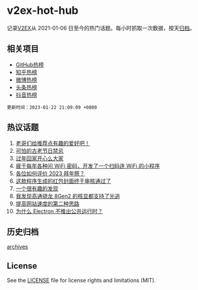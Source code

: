 # v2ex-hot-hub

 记录[V2EX](https://www.v2ex.com/)从 2021-01-06 日至今的热门话题。每小时抓取一次数据，按天[归档](archives)。
 
 ## 相关项目

- [GitHub热榜](https://github.com/it985/github-hot-hub)
- [知乎热榜](https://github.com/it985/zhihu-hot-hub)
- [微博热榜](https://github.com/it985/weibo-hot-hub)
- [头条热榜](https://github.com/it985/toutiao-hot-hub)
- [抖音热榜](https://github.com/it985/douyin-hot-hub)


 `更新时间：2023-01-22 21:09:09 +0800`

## 热议话题

1. [老哥们给推荐点有趣的爱好吧！](https://www.v2ex.com/t/910210)
1. [可怕的古老节日禁忌](https://www.v2ex.com/t/910195)
1. [过年回家开心么大家](https://www.v2ex.com/t/910234)
1. [疲于每年各种问 WiFi 密码，开发了一个扫码连 WiFi 的小程序](https://www.v2ex.com/t/910232)
1. [各位如何评价 2023 拜年祭？](https://www.v2ex.com/t/910222)
1. [这款程序生成的红包封面终于审核通过了](https://www.v2ex.com/t/910245)
1. [一个很有趣的发现](https://www.v2ex.com/t/910215)
1. [我发现高通骁龙 8Gen2 的核显都支持了光追](https://www.v2ex.com/t/910225)
1. [提高网站速度的第二种思路](https://www.v2ex.com/t/910229)
1. [为什么 Electron 不推出公共运行时？](https://www.v2ex.com/t/910242)

## 历史归档

[archives](archives)

## License

See the [LICENSE](LICENSE) file for license rights and limitations (MIT).
